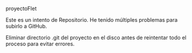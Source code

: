 
proyectoFlet

Este es un intento de Repositorio.
He tenido múltiples problemas para subirlo a GitHub.

Eliminar directorio .git del proyecto en el disco antes de
reintentar todo el proceso para evitar errores.
